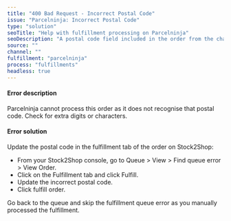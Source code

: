 ```yaml
---
title: "400 Bad Request - Incorrect Postal Code"
issue: "Parcelninja: Incorrect Postal Code"
type: "solution"
seoTitle: "Help with fulfillment processing on Parcelninja"
seoDescription: "A postal code field included in the order from the channel has incorrect information."
source: ""
channel: ""
fulfillment: "parcelninja"
process: "fulfillments"
headless: true
---
```


#### Error description
Parcelninja cannot process this order as it does not recognise that postal code. Check for extra digits or characters.

#### Error solution
Update the postal code in the fulfillment tab of the order on Stock2Shop:

- From your Stock2Shop console, go to Queue > View > Find queue error > View Order.
- Click on the Fulfillment tab and click Fulfill.
- Update the incorrect postal code.
- Click fulfill order.

Go back to the queue and skip the fulfillment queue error as you manually processed the fulfillment.
